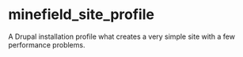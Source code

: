 minefield_site_profile
======================
A Drupal installation profile what creates a very simple site with a few performance problems.
